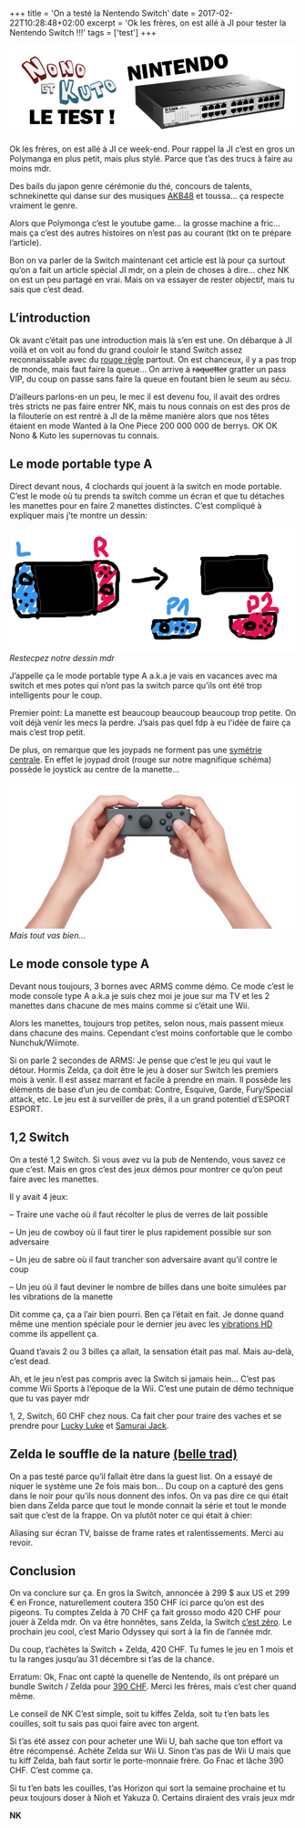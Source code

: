 +++
title = 'On a testé la Nentendo Switch'
date = 2017-02-22T10:28:48+02:00
excerpt = 'Ok les frères, on est allé à JI pour tester la Nentendo Switch !!!'
tags = ['test']
+++


![](images/1.png)

Ok les frères, on est allé à JI ce week-end. Pour rappel la JI c’est en gros un Polymanga en plus petit, mais plus stylé. Parce que t’as des trucs à faire au moins mdr.

Des bails du japon genre cérémonie du thé, concours de talents, schnekinette qui danse sur des musiques [AKB48](https://www.youtube.com/watch?v=fj6iDHciEmA) et toussa… ça respecte vraiment le genre.

Alors que Polymonga c’est le youtube game… la grosse machine a fric… mais ça c’est des autres histoires on n’est pas au courant (tkt on te prépare l’article).

Bon on va parler de la Switch maintenant cet article est là pour ça surtout qu’on a fait un article spécial JI mdr, on a plein de choses à dire… chez NK on est un peu partagé en vrai. Mais on va essayer de rester objectif, mais tu sais que c’est dead.

## L’introduction
Ok avant c’était pas une introduction mais là s’en est une. On débarque à JI voilà et on voit au fond du grand couloir le stand Switch assez reconnaissable avec du [rouge règle](http://missfrottis.blog.lemonde.fr/2012/09/19/la-couleur-la-quantite-et-la-duree-des-regles-normales/) partout. On est chanceux, il y a pas trop de monde, mais faut faire la queue… On arrive à ~~raquetter~~ gratter un pass VIP, du coup on passe sans faire la queue en foutant bien le seum au sécu.

D’ailleurs parlons-en un peu, le mec il est devenu fou, il avait des ordres très stricts ne pas faire entrer NK, mais tu nous connais on est des pros de la filouterie on est rentré à JI de la même manière alors que nos têtes étaient en mode Wanted à la One Piece 200 000 000 de berrys. OK OK Nono & Kuto les supernovas tu connais.

## Le mode portable type A
Direct devant nous, 4 clochards qui jouent à la switch en mode portable. C’est le mode où tu prends ta switch comme un écran et que tu détaches les manettes pour en faire 2 manettes distinctes. C’est compliqué à expliquer mais j’te montre un dessin:

![](images/2.png)
*Restecpez notre dessin mdr*

J’appelle ça le mode portable type A a.k.a je vais en vacances avec ma switch et mes potes qui n’ont pas la switch parce qu’ils ont été trop intelligents pour le coup.

Premier point: La manette est beaucoup beaucoup beaucoup trop petite.  On voit déjà venir les mecs la perdre. J’sais pas quel fdp à eu l’idée de faire ça mais c’est trop petit.

De plus, on remarque que les joypads ne forment pas une [symétrie centrale](https://fr.wikipedia.org/wiki/Sym%C3%A9trie_centrale).  En effet le joypad droit (rouge sur notre magnifique schéma) possède le joystick au centre de la manette…

![](images/3.png)
*Mais tout vas bien...*

## Le mode console type A
Devant nous toujours, 3 bornes avec ARMS comme démo. Ce mode c’est le mode console type A a.k.a je suis chez moi je joue sur ma TV et les 2 manettes dans chacune de mes mains comme si c’était une Wii.

Alors les manettes, toujours trop petites, selon nous, mais passent mieux dans chacune des mains. Cependant c’est moins confortable que le combo Nunchuk/Wiimote.

Si on parle 2 secondes de ARMS: Je pense que c’est le jeu qui vaut le détour. Hormis Zelda, ça doit être le jeu à doser sur Switch les premiers mois à venir. Il est assez marrant et facile à prendre en main. Il possède les éléments de base d’un jeu de combat: Contre, Esquive, Garde, Fury/Special attack, etc.  Le jeu est à surveiller de près, il a un grand potentiel d’ESPORT ESPORT.

## 1,2 Switch
On a testé 1,2 Switch. Si vous avez vu la pub de Nentendo, vous savez ce que c’est. Mais en gros c’est des jeux démos pour montrer ce qu’on peut faire avec les manettes.

Il y avait 4 jeux:

– Traire une vache où il faut récolter le plus de verres de lait possible

– Un jeu de cowboy où il faut tirer le plus rapidement possible sur son adversaire

– Un jeu de sabre où il faut trancher son adversaire avant qu’il contre le coup

– Un jeu où il faut deviner le nombre de billes dans une boite simulées par les vibrations de la manette

Dit comme ça, ça a l’air bien pourri. Ben ça l’était en fait. Je donne quand même une mention spéciale pour le dernier jeu avec les [vibrations HD](http://media.laredoute.com/products2/641by641/f/b/9/500380732_0_PR_1_1200.jpg) comme ils appellent ça.

Quand t’avais 2 ou 3 billes ça allait, la sensation était pas mal. Mais au-delà, c’est dead.

Ah, et le jeu n’est pas compris avec la Switch si jamais hein… C’est pas comme Wii Sports à l’époque de la Wii. C’est une putain de démo technique que tu vas payer mdr

1, 2, Switch, 60 CHF chez nous. Ca fait cher pour traire des vaches et  se prendre pour [Lucky Luke](https://www.youtube.com/watch?v=JH3tWsOMvI4) et [Samurai Jack](https://www.youtube.com/watch?v=e51hgWIsY4M).

## Zelda le souffle de la nature [(belle trad)](https://translate.google.ch/?oe=utf-8&client=firefox-b-ab&gfe_rd=cr&um=1&ie=UTF-8&hl=fr&client=tw-ob#en/fr/Breath%20of%20the%20wild)
On a pas testé parce qu’il fallait être dans la guest list. On a essayé de niquer le système une 2e fois mais bon… Du coup on a capturé des gens dans le noir pour qu’ils nous donnent des infos. On va pas dire ce qui était bien dans Zelda parce que tout le monde connait la série et tout le monde sait que c’est de la frappe. On va plutôt noter ce qui était à chier:

Aliasing sur écran TV, baisse de frame rates et ralentissements. Merci au revoir.

## Conclusion
On va conclure sur ça. En gros la Switch, annoncée à 299 $ aux US et 299 € en Fronce, naturellement coutera 350 CHF ici parce qu’on est des pigeons. Tu comptes Zelda à 70 CHF ça fait grosso modo 420 CHF pour jouer à Zelda mdr. On va être honnêtes, sans Zelda, la Switch [c’est zéro](https://www.youtube.com/watch?v=dHkSaxRqhu8). Le prochain jeu cool, c’est Mario Odyssey qui sort à la fin de l’année mdr.

Du coup, t’achètes la Switch + Zelda, 420 CHF. Tu fumes le jeu en 1 mois et tu la ranges jusqu’au 31 décembre si t’as de la chance.

Erratum: Ok, Fnac ont capté la quenelle de Nentendo, ils ont préparé un bundle Switch / Zelda pour [390 CHF](http://www.fr.fnac.ch/n461158/Bonnes-affaires-jeux-video/Offre-Nintendo-Switch-Zelda-breath-of-the-wild#bl=42775-Gaming-Mosaique-switc-537#int=S:Bonnes%20affaires%20jeux%20vid%C3%A9os|Jeux%20vid%C3%A9o|NonApplicable|NonApplicable|BL3|NonApplicable). Merci les frères, mais c’est cher quand même.

Le conseil de NK
C’est simple, soit tu kiffes Zelda, soit tu t’en bats les couilles, soit tu sais pas quoi faire avec ton argent.

Si t’as été assez con pour acheter une Wii U, bah sache que ton effort va être récompensé. Achète Zelda sur Wii U. Sinon t’as pas de Wii U mais que tu kiff Zelda, bah faut sortir le porte-monnaie frère. Go Fnac et lâche 390 CHF. C’est comme ça.

Si tu t’en bats les couilles, t’as Horizon qui sort la semaine prochaine et tu peux toujours doser à Nioh et Yakuza 0. Certains diraient des vrais jeux mdr

__NK__